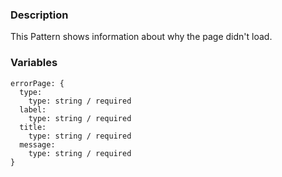 ### Description
This Pattern shows information about why the page didn't load.


### Variables
~~~
errorPage: {
  type: 
    type: string / required
  label: 
    type: string / required
  title: 
    type: string / required
  message: 
    type: string / required
}
~~~
